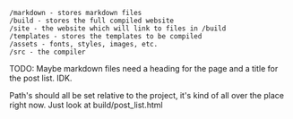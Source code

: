 ```
/markdown - stores markdown files
/build - stores the full compiled website
/site - the website which will link to files in /build
/templates - stores the templates to be compiled
/assets - fonts, styles, images, etc.
/src - the compiler
```

TODO:
Maybe markdown files need a heading for the page and a title for the post list. IDK.

Path's should all be set relative to the project, it's kind of all over the place right now. Just look at build/post_list.html
